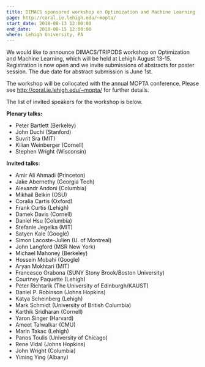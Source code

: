 ```yaml
---
title: DIMACS sponsored workshop on Optimization and Machine Learning 
page: http://coral.ie.lehigh.edu/~mopta/
start_date: 2018-08-13 12:00:00
end_date:   2018-08-15 12:00:00
where: Lehigh University, PA
---
```


We would like to announce  DIMACS/TRIPODS workshop on Optimization and Machine Learning, which will be held at Lehigh August 13-15. Registration is now open and we invite submissions of abstracts for poster session. The due date for abstract submission is June 1st. 

The workshop will be collocated with the annual MOPTA conference. 
Please see <http://coral.ie.lehigh.edu/~mopta/> for further details. 

The list of invited speakers for the workshop is below. 

**Plenary talks:**

- Peter Bartlett (Berkeley)   
- John Duchi (Stanford)  
- Suvrit Sra (MIT)  
- Kilian Weinberger (Cornell)  
- Stephen Wright (Wisconsin)  


**Invited talks:**

- Amir Ali Ahmadi (Princeton)  
- Jake Abernethy (Georgia Tech)   
- Alexandr Andoni (Columbia)   
- Mikhail Belkin (OSU)   
- Coralia Cartis (Oxford)   
- Frank Curtis (Lehigh)   
- Damek Davis (Cornell)   
- Daniel Hsu (Columbia)   
- Stefanie Jegelka (MIT)   
- Satyen Kale (Google)   
- Simon Lacoste-Julien (U. of Montreal)   
- John Langford (MSR New York)   
- Michael Mahoney (Berkeley)   
- Hossein Mobahi (Google)   
- Aryan Mokhtari (MIT)   
- Francesco Orabona (SUNY Stony Brook/Boston University)  
- Courtney Paquette (Lehigh)   
- Peter Richtarik (The University of Edinburgh/KAUST)   
- Daniel P. Robinson (Johns Hopkins)   
- Katya Scheinberg (Lehigh)   
- Mark Schmidt (University of British Columbia)  
- Karthik Sridharan (Cornell)  
- Yaron Singer (Harvard)  
- Ameet Talwalkar (CMU)  
- Marin Takac (Lehigh)  
- Panos Toulis (University of Chicago)  
- Rene Vidal (Johns Hopkins)  
- John Wright (Columbia) 
- Yiming Ying (Albany)  